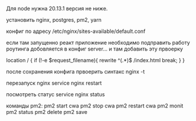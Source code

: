 Для node нужна 20.13.1 версия не ниже.

установить nginx, postgres, pm2, yarn

конфиг по адресу /etc/nginx/sites-available/default.conf

если там запущенно реакт приложение необходимо подправить работу роутинга добовляется в конфиг server... и там добавить эту првоерку

location / {
if (!-e $request_filename){
rewrite ^(.*)$ /index.html break;
}
}

после сохранения конфига првоерить синтакс
nginx -t

перезапуск nginx
service nginx restart

посмотреть статус
service nginx status

команды pm2:
pm2 start cwa
pm2 stop cwa
pm2 restart cwa
pm2 monit
pm2 status
pm2 delete
pm2 save
